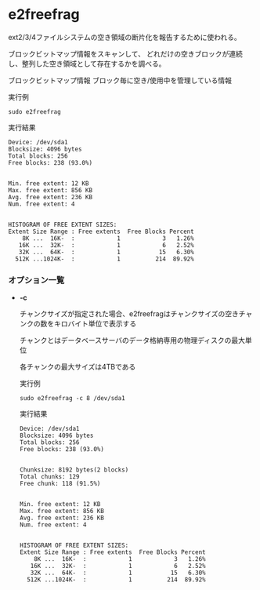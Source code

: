 [](ファイル名はコマンド名.md)
# e2freefrag
ext2/3/4ファイルシステムの空き領域の断片化を報告するために使われる。

ブロックビットマップ情報をスキャンして、 どれだけの空きブロックが連続し、整列した空き領域として存在するかを調べる。

ブロックビットマップ情報
ブロック毎に空き/使用中を管理している情報

  実行例 [](変更しない)
  
  ```
  sudo e2freefrag
  ```


  実行結果　[](変更しない)


  ```
  Device: /dev/sda1
  Blocksize: 4096 bytes
  Total blocks: 256
  Free blocks: 238 (93.0%)
  
  
  Min. free extent: 12 KB
  Max. free extent: 856 KB
  Avg. free extent: 236 KB
  Num. free extent: 4
  
  
  HISTOGRAM OF FREE EXTENT SIZES:
  Extent Size Range : Free extents  Free Blocks Percent
      8K ...  16K-  :            1            3   1.26%
     16K ...  32K-  :            1            6   2.52%
     32K ...  64K-  :            1           15   6.30%
    512K ...1024K-  :            1          214  89.92%
  ```

### オプション一覧


- **-c**
  
  チャンクサイズが指定された場合、e2freefragはチャンクサイズの空きチャンクの数をキロバイト単位で表示する

  チャンクとはデータベースサーバのデータ格納専用の物理ディスクの最大単位

  各チャンクの最大サイズは4TBである

  実行例 [](変更しない)
  
  ```
  sudo e2freefrag -c 8 /dev/sda1
  ```


  実行結果　[](変更しない)


  ```
  Device: /dev/sda1
  Blocksize: 4096 bytes
  Total blocks: 256
  Free blocks: 238 (93.0%)


  Chunksize: 8192 bytes(2 blocks)
  Total chunks: 129
  Free chunk: 118 (91.5%)
  
  
  Min. free extent: 12 KB
  Max. free extent: 856 KB
  Avg. free extent: 236 KB
  Num. free extent: 4
  
  
  HISTOGRAM OF FREE EXTENT SIZES:
  Extent Size Range : Free extents  Free Blocks Percent
      8K ...  16K-  :            1            3   1.26%
     16K ...  32K-  :            1            6   2.52%
     32K ...  64K-  :            1           15   6.30%
    512K ...1024K-  :            1          214  89.92%
  ```

